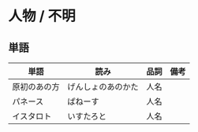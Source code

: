 # 人物 / 不明

## 単語

|単語|読み|品詞|備考|
|---|---|---|---|
|原初のあの方|げんしょのあのかた|人名||
|パネース|ぱねーす|人名||
|イスタロト|いすたろと|人名||